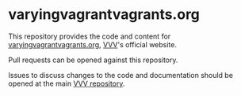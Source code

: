 # varyingvagrantvagrants.org

This repository provides the code and content for [varyingvagrantvagrants.org](https://varyingvagrantvagrants.org), [VVV](https://github.com/Varying-Vagrant-Vagrants/vvv)'s official website.

Pull requests can be opened against this repository.

Issues to discuss changes to the code and documentation should be opened at the main [VVV repository](https://github.com/Varying-Vagrant-Vagrants/vvv).
